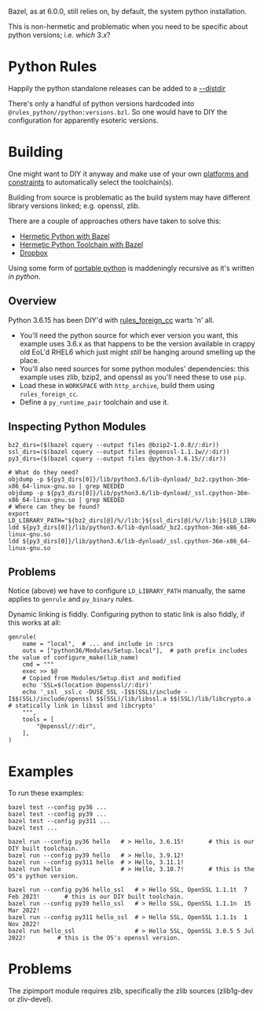 Bazel, as at 6.0.0, still relies on, by default, the system python installation.

This is non-hermetic and problematic when you need to be specific about python versions; i.e. _which_ 3._x_?

# Python Rules

Happily the python standalone releases can be added to a [--distdir](https://bazel.build/reference/command-line-reference#flag--distdir)

There's only a handful of python versions hardcoded into `@rules_python//python:versions.bzl`. So one would have to DIY 
the configuration for apparently esoteric versions.

# Building

One might want to DIY it anyway and make use of your own [platforms and constraints](https://bazel.build/reference/be/platform)
to automatically select the toolchain(s).

Building from source is problematic as the build system may have different library versions linked; e.g. openssl, zlib.

There are a couple of approaches others have taken to solve this:

- [Hermetic Python with Bazel](https://thethoughtfulkoala.com/posts/2020/05/16/bazel-hermetic-python.html)
- [Hermetic Python Toolchain with Bazel](https://www.anthonyvardaro.com/blog/hermetic-python-toolchain-with-bazel)
- [Dropbox](https://github.com/dropbox/dbx_build_tools/blob/master/thirdparty/cpython/BUILD.python39)

Using some form of [portable python](https://pypi.org/project/portable-python/) is maddeningly recursive as it's 
written _in python_.

## Overview

Python 3.6.15 has been DIY'd with [rules_foreign_cc](https://github.com/bazelbuild/rules_foreign_cc) warts 'n' all.

- You'll need the python source for which ever version you want, this example uses 3.6.x as that happens to be the version 
  available in crappy old EoL'd RHEL6 which just might _still_ be hanging around smelling up the place.
- You'll also need sources for some python modules' dependencies: this example uses zlib, bzip2, and openssl as you'll need
  these to use `pip`.
- Load these in `WORKSPACE` with `http_archive`, build them using `rules_foreign_cc`.
- Define a `py_runtime_pair` toolchain and use it.

## Inspecting Python Modules

```shell
bz2_dirs=($(bazel cquery --output files @bzip2-1.0.8//:dir))
ssl_dirs=($(bazel cquery --output files @openssl-1.1.1w//:dir))
py3_dirs=($(bazel cquery --output files @python-3.6.15//:dir))

# What do they need?
objdump -p ${py3_dirs[0]}/lib/python3.6/lib-dynload/_bz2.cpython-36m-x86_64-linux-gnu.so | grep NEEDED
objdump -p ${py3_dirs[0]}/lib/python3.6/lib-dynload/_ssl.cpython-36m-x86_64-linux-gnu.so | grep NEEDED
# Where can they be found?
export LD_LIBRARY_PATH="${bz2_dirs[@]/%//lib:}${ssl_dirs[@]/%//lib:}${LD_LIBRARY_PATH}"
ldd ${py3_dirs[0]}/lib/python3.6/lib-dynload/_bz2.cpython-36m-x86_64-linux-gnu.so
ldd ${py3_dirs[0]}/lib/python3.6/lib-dynload/_ssl.cpython-36m-x86_64-linux-gnu.so
```

## Problems

Notice (above) we have to configure `LD_LIBRARY_PATH` manually, the same applies to `genrule` and `py_binary` rules.

Dynamic linking is fiddly. Configuring python to static link is also fiddly, if this works at all:

```BUILD
genrule(
    name = "local",  # ... and include in :srcs
    outs = ["python36/Modules/Setup.local"],  # path prefix includes the value of configure_make(lib_name) 
    cmd = """
    exec >> $@
    # Copied from Modules/Setup.dist and modified
    echo 'SSL=$(location @openssl//:dir)'
    echo '_ssl _ssl.c -DUSE_SSL -I$$(SSL)/include -I$$(SSL)/include/openssl $$(SSL)/lib/libssl.a $$(SSL)/lib/libcrypto.a  # statically link in libssl and libcrypto'
    """,
    tools = [
        "@openssl//:dir",
    ],
)
```

# Examples

To run these examples:

```shell
bazel test --config py36 ...
bazel test --config py39 ...
bazel test --config py311 ...
bazel test ...
```

```shell
bazel run --config py36 hello   # > Hello, 3.6.15!       # this is our DIY built toolchain.
bazel run --config py39 hello   # > Hello, 3.9.12!
bazel run --config py311 hello  # > Hello, 3.11.1!
bazel run hello                 # > Hello, 3.10.7!       # this is the OS's python version.
```

```shell
bazel run --config py36 hello_ssl   # > Hello SSL, OpenSSL 1.1.1t  7 Feb 2023!       # this is our DIY built toolchain.
bazel run --config py39 hello_ssl   # > Hello SSL, OpenSSL 1.1.1n  15 Mar 2022!
bazel run --config py311 hello_ssl  # > Hello SSL, OpenSSL 1.1.1s  1 Nov 2022!
bazel run hello_ssl                 # > Hello SSL, OpenSSL 3.0.5 5 Jul 2022!         # this is the OS's openssl version.
```

# Problems

The zipimport module requires zlib, specifically the zlib sources (zlib1g-dev or zliv-devel).

